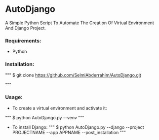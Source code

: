 # AutoDjango

A Simple Python Script To Automate The Creation Of Virtual Environment And Django Project.

### Requirements:

- Python 

### Installation:

"""
$ git clone https://github.com/SelmiAbderrahim/AutoDjango.git

"""
### Usage:


- To create a virtual environment and activate it:

"""
$ python AutoDjango.py --venv
"""

- To install Django:
"""
$ python AutoDjango.py --django --project PROJECTNAME --app APPNAME --post_installation
"""
